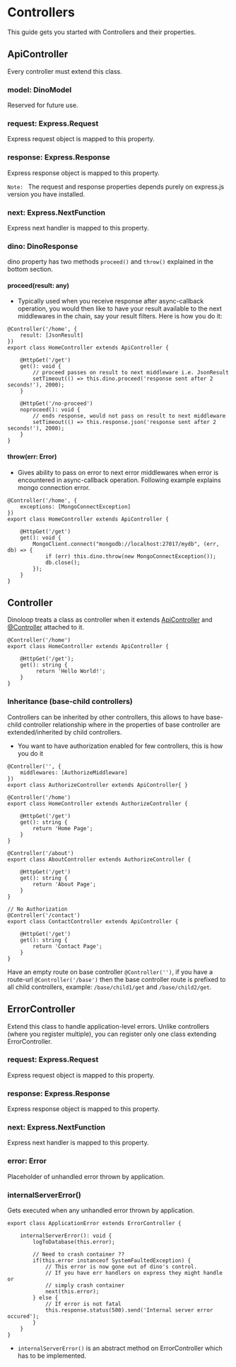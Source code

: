 # Controllers
This guide gets you started with Controllers and their properties.
## ApiController
Every controller must extend this class.
### model: DinoModel
Reserved for future use.
### request: Express.Request
Express request object is mapped to this property.
### response: Express.Response
Express response object is mapped to this property.

`Note: ` The request and response properties depends purely on express.js version you have installed.
### next: Express.NextFunction
Express next handler is mapped to this property.
### dino: DinoResponse
dino property has two methods `proceed()` and `throw()` explained in the bottom section.
#### proceed(result: any)  
* Typically used when you receive response after async-callback operation, you would then like to have your result available to the next middlewares in the chain, say your result filters. Here is how you do it:
```
@Controller('/home', {
    result: [JsonResult]
})
export class HomeController extends ApiController {
        
    @HttpGet('/get')
    get(): void {
        // proceed passes on result to next middleware i.e. JsonResult
        setTimeout(() => this.dino.proceed('response sent after 2 seconds!'), 2000);
    }
        
    @HttpGet('/no-proceed')
    noproceed(): void {
        // ends response, would not pass on result to next middleware
        setTimeout(() => this.response.json('response sent after 2 seconds!'), 2000);
    }
}
```
#### throw(err: Error)
* Gives ability to pass on error to next error middlewares when error is encountered in async-callback operation. Following example explains mongo connection error.
```
@Controller('/home', {
    exceptions: [MongoConnectException]
})
export class HomeController extends ApiController {
        
    @HttpGet('/get')
    get(): void {
        MongoClient.connect("mongodb://localhost:27017/mydb", (err, db) => {
            if (err) this.dino.throw(new MongoConnectException());
            db.close();
        });
    }
}
```
## Controller
Dinoloop treats a class as controller when it extends [ApiController](https://github.com/ParallelTask/dinoloop/blob/master/wiki/controllers.md#apicontroller) and [@Controller](https://github.com/ParallelTask/dinoloop/blob/master/wiki/attributes.md#controllerprefix-string-attr-icontrollerattributed) attached to it.
```
@Controller('/home')
export class HomeController extends ApiController {
        
    @HttpGet('/get');
    get(): string {
         return 'Hello World!';
    }
}
```
### Inheritance (base-child controllers)
Controllers can be inherited by other controllers, this allows to have base-child controller relationship where in the properties of base controller are extended/inherited by child controllers.
* You want to have authorization enabled for few controllers, this is how you do it
```
@Controller('', {
    middlewares: [AuthorizeMiddleware]
})
export class AuthorizeController extends ApiController{ }

@Controller('/home')
export class HomeController extends AuthorizeController {
    
    @HttpGet('/get')
    get(): string {
        return 'Home Page';
    }
}
    
@Controller('/about')
export class AboutController extends AuthorizeController {
    
    @HttpGet('/get')
    get(): string {
        return 'About Page';
    }
}
    
// No Authorization
@Controller('/contact')
export class ContactController extends ApiController {
        
    @HttpGet('/get')
    get(): string {
        return 'Contact Page';
    }
}
```
Have an empty route on base controller `@Controller('')`, if you have a route-url `@Controller('/base')` then the base controller route is prefixed to all child controllers, example: `/base/child1/get` and `/base/child2/get`.
## ErrorController
Extend this class to handle application-level errors. Unlike controllers (where you register multiple), you can register only one class extending ErrorController.
### request: Express.Request
Express request object is mapped to this property.
### response: Express.Response
Express response object is mapped to this property.
### next: Express.NextFunction
Express next handler is mapped to this property.
### error: Error
Placeholder of unhandled error thrown by application.
### internalServerError()
Gets executed when any unhandled error thrown by application.
```
export class ApplicationError extends ErrorController {

    internalServerError(): void {
        logToDatabase(this.error);
        
        // Need to crash container ??
        if(this.error instanceof SystemFaultedException) {
            // This error is now gone out of dino's control.
            // If you have err handlers on express they might handle or 
            // simply crash container
            next(this.error);
        } else {
            // If error is not fatal 
            this.response.status(500).send('Internal server error occured');
        }
    }
}
```
* `internalServerError()` is an abstract method on ErrorController which has to be implemented.
